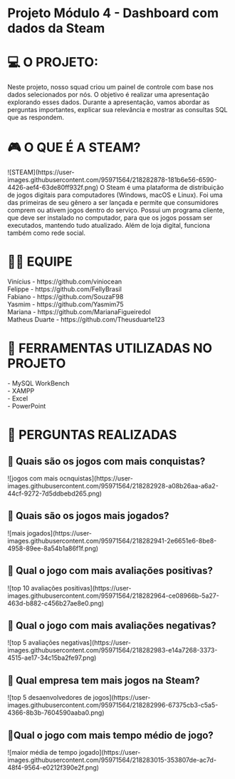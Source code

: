 <h1>Projeto Módulo 4 - Dashboard com dados da Steam</h1>
<h1> 💻 O PROJETO:</h1>
Neste projeto, nosso squad criou um painel de controle com base nos dados selecionados por nós. O objetivo é realizar uma apresentação explorando esses dados. Durante a apresentação, vamos abordar as perguntas importantes, explicar sua relevância e mostrar as consultas SQL que as respondem.
<h1> 🎮 O QUE É A STEAM?</h1>
![STEAM](https://user-images.githubusercontent.com/95971564/218282878-181b6e56-6590-4426-aef4-63de80ff932f.png)
O Steam é uma plataforma de distribuição de jogos digitais para computadores (Windows, macOS e Linux). Foi uma das primeiras de seu gênero a ser lançada e permite que consumidores comprem ou ativem jogos dentro do serviço. Possui um programa cliente, que deve ser instalado no computador, para que os jogos possam ser executados, mantendo tudo atualizado. Além de loja digital, funciona também como rede social.
<h1> 🤝🏻 EQUIPE</h1>
Vinícius - https://github.com/viniocean <br>
Felippe - https://github.com/FellyBrasil <br>
Fabiano - https://github.com/SouzaF98 <br>
Yasmim - https://github.com/Yasmim75 <br>
Mariana - https://github.com/MarianaFigueiredoI <br>
Matheus Duarte - https://github.com/Theusduarte123 <br>
<h1> 🔨 FERRAMENTAS UTILIZADAS NO PROJETO </h1>
- MySQL WorkBench <br>
- XAMPP <br>
- Excel <br>
- PowerPoint <br>
<h1> 🤔 PERGUNTAS REALIZADAS </h1>
<h2>🔹 Quais são os jogos com mais conquistas? </h2>
![jogos com mais ocnquistas](https://user-images.githubusercontent.com/95971564/218282928-a08b26aa-a6a2-44cf-9272-7d5ddbebd265.png)
<h2>🔹 Quais são os jogos mais jogados? </h2>
![mais jogados](https://user-images.githubusercontent.com/95971564/218282941-2e6651e6-8be8-4958-89ee-8a54b1a86f1f.png)
<h2>🔹 Qual o jogo com mais avaliações positivas? </h2>
![top 10 avaliações positivas](https://user-images.githubusercontent.com/95971564/218282964-ce08966b-5a27-463d-b882-c456b27ae8e0.png)
<h2>🔹 Qual o jogo com mais avaliações negativas? </h2>
![top 5 avaliações negativas](https://user-images.githubusercontent.com/95971564/218282983-e14a7268-3373-4515-ae17-34c15ba2fe97.png)
<h2>🔹 Qual empresa tem mais jogos na Steam? </h2>
![top 5 desaenvolvedores de jogos](https://user-images.githubusercontent.com/95971564/218282996-67375cb3-c5a5-4366-8b3b-7604590aaba0.png)
<h2>🔹Qual o jogo com mais tempo médio de jogo? </h2>
![maior média de tempo jogado](https://user-images.githubusercontent.com/95971564/218283015-353807de-ac7d-48f4-9564-e0212f390e2f.png)









